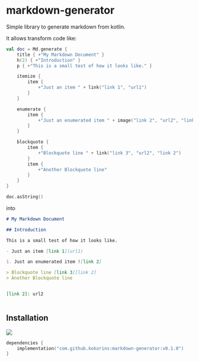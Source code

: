 # markdown-generator

Simple library to generate markdown from kotlin.

It allows transform code like:

```kotlin
val doc = Md.generate {
    title { +"My Markdown Document" }
    h(2) { +"Introduction" }
    p { +"This is a small test of how it looks like." }

    itemize {
        item {
            +"Just an item " + link("link 1", "url1")
        }
    }

    enumerate {
        item {
            +"Just an enumerated item " + image("link 2", "url2", "link 2")
        }
    }

    blockquote {
        item {
            +"Blockquote line " + link("link 3", "url2", "link 2")
        }
        item {
            +"Another Blockquote line"
        }
    }
}

doc.asString()
```

into

```markdown
# My Markdown Document

## Introduction

This is a small test of how it looks like.

- Just an item [link 1](url1)

1. Just an enumerated item ![link 2]

> Blockquote line [link 3][link 2]
> Another Blockquote line


[link 2]: url2
            
```

## Installation

[![](https://jitpack.io/v/kokorins/markdown-generator.svg)](https://jitpack.io/#kokorins/markdown-generator)

```kotlin
dependencies {
    implementation("com.github.kokorins:markdown-generator:v0.1.0")
}
```

